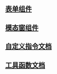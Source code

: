 <!--
 * @Author: huangyuhui
 * @since: 2020-05-30 09:18:00
 * @LastAuthor: huangyuhui
 * @lastTime: 2020-07-07 09:36:19
 * @message: 
 * @文件相对于项目的路径: \XY-component-vue\README.md
--> 
## [表单组件](./src/Components/Form "表单组件文档")

## [模态窗组件](./Components/Modal "模态窗组件文档")

## [自定义指令文档](./directive "模态窗组件文档")

## [工具函数文档](./utils "工具函数文档")